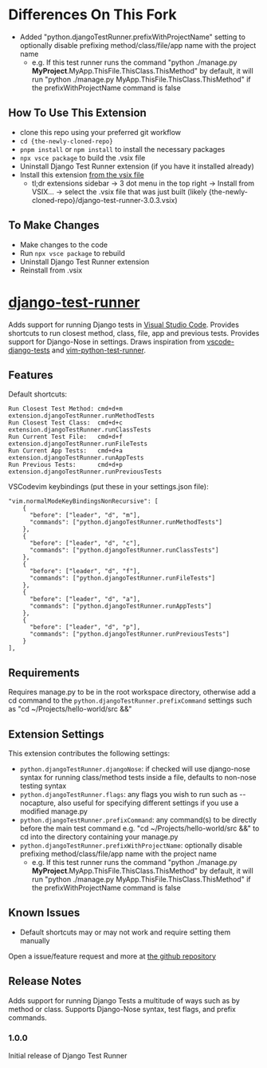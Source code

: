 # Differences On This Fork

- Added "python.djangoTestRunner.prefixWithProjectName" setting to optionally disable prefixing method/class/file/app name with the project name
  - e.g. If this test runner runs the command "python ./manage.py **MyProject**.MyApp.ThisFile.ThisClass.ThisMethod" by default, it will run "python ./manage.py MyApp.ThisFile.ThisClass.ThisMethod" if the prefixWithProjectName command is false

## How To Use This Extension

- clone this repo using your preferred git workflow
- `cd {the-newly-cloned-repo}`
- `pnpm install` or `npm install` to install the necessary packages
- `npx vsce package` to build the .vsix file
- Uninstall Django Test Runner extension (if you have it installed already)
- Install this extension [from the vsix file](https://community.particle.io/t/how-to-install-a-vscode-extension-from-a-vsix-file/51014)
  - tl;dr extensions sidebar -> 3 dot menu in the top right -> Install from VSIX... -> select the .vsix file that was just built (likely {the-newly-cloned-repo}/django-test-runner-3.0.3.vsix)

## To Make Changes

- Make changes to the code
- Run `npx vsce package` to rebuild
- Uninstall Django Test Runner extension
- Reinstall from .vsix

# [django-test-runner](https://marketplace.visualstudio.com/items?itemName=Pachwenko.django-test-runner)

Adds support for running Django tests in [Visual Studio Code](https://github.com/microsoft/vscode). Provides shortcuts to run closest method, class, file, app and previous tests. Provides support for Django-Nose in settings.
Draws inspiration from [vscode-django-tests](https://github.com/remik/vscode-django-tests) and [vim-python-test-runner](https://github.com/JarrodCTaylor/vim-python-test-runner).

## Features

Default shortcuts:

```
Run Closest Test Method: cmd+d+m        extension.djangoTestRunner.runMethodTests
Run Closest Test Class:  cmd+d+c        extension.djangoTestRunner.runClassTests
Run Current Test File:   cmd+d+f        extension.djangoTestRunner.runFileTests
Run Current App Tests:   cmd+d+a        extension.djangoTestRunner.runAppTests
Run Previous Tests:      cmd+d+p        extension.djangoTestRunner.runPreviousTests
```

VSCodevim keybindings (put these in your settings.json file):

```
"vim.normalModeKeyBindingsNonRecursive": [
    {
      "before": ["leader", "d", "m"],
      "commands": ["python.djangoTestRunner.runMethodTests"]
    },
    {
      "before": ["leader", "d", "c"],
      "commands": ["python.djangoTestRunner.runClassTests"]
    },
    {
      "before": ["leader", "d", "f"],
      "commands": ["python.djangoTestRunner.runFileTests"]
    },
    {
      "before": ["leader", "d", "a"],
      "commands": ["python.djangoTestRunner.runAppTests"]
    },
    {
      "before": ["leader", "d", "p"],
      "commands": ["python.djangoTestRunner.runPreviousTests"]
    }
],
```

## Requirements

Requires manage&#46;py to be in the root workspace directory, otherwise add a cd command to the `python.djangoTestRunner.prefixCommand` settings such as "cd ~/Projects/hello-world/src &&"

## Extension Settings

This extension contributes the following settings:

- `python.djangoTestRunner.djangoNose`: if checked will use django-nose syntax for running class/method tests inside a file, defaults to non-nose testing syntax
- `python.djangoTestRunner.flags`: any flags you wish to run such as --nocapture, also useful for specifying different settings if you use a modified manage&#46;py
- `python.djangoTestRunner.prefixCommand`: any command(s) to be directly before the main test command e.g. "cd ~/Projects/hello-world/src &&" to cd into the directory containing your manage&#46;py
- `python.djangoTestRunner.prefixWithProjectName`: optionally disable prefixing method/class/file/app name with the project name
  - e.g. If this test runner runs the command "python ./manage.py **MyProject**.MyApp.ThisFile.ThisClass.ThisMethod" by default, it will run "python ./manage.py MyApp.ThisFile.ThisClass.ThisMethod" if the prefixWithProjectName command is false

## Known Issues

- Default shortcuts may or may not work and require setting them manually

Open a issue/feature request and more at [the github repository](https://github.com/Pachwenko/VSCode-Django-Test-Runner/issues)

## Release Notes

Adds support for running Django Tests a multitude of ways such as by method or class. Supports Django-Nose syntax, test flags, and prefix commands.

### 1.0.0

Initial release of Django Test Runner
